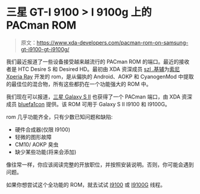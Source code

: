 # 三星 GT-I 9100 > I 9100g 上的 PACman ROM

> 原文：<https://www.xda-developers.com/pacman-rom-on-samsung-gt-i9100-gt-i9100g/>

我们最近报道了一些设备接受越来越流行的 PACman ROM 的端口。最近的接收者是 HTC Desire S 和 Desired HD。最初由 XDA 资深成员 [szl .基辅](http://forum.xda-developers.com/member.php?u=2882885)为[索尼 Xperia Ray](http://forum.xda-developers.com/forumdisplay.php?f=1239) 开发的 rom，是从偏执的 Android、AOKP 和 CyanogenMod 中提取的最佳位的混合物，所有这些都扔在一个功能强大的 ROM 中。

我们现在可以报道，[三星 Galaxy S II](http://forum.xda-developers.com/forumdisplay.php?f=1055) 也获得了一个 PACman 端口，由 XDA 资深成员 [bluefa1con](http://forum.xda-developers.com/member.php?u=4209428) 提供。该 ROM 可用于 Galaxy S II I9100 和 I9100G。

rom 几乎功能齐全，只有少数已知问题和缺陷:

*   硬件合成器(仅限 I9100)
*   轻微的图形故障
*   CM10/ AOKP 臭虫
*   缺少某些功能(将来会添加)

像往常一样，你应该阅读完整的开放职位，并按照安装说明。否则，你可能会遇到问题。

如果你想尝试这个全功能的 ROM，就去试试 [I9100](http://forum.xda-developers.com/showthread.php?t=1957299GT-I9100G) 或 [I9100G](http://forum.xda-developers.com/showthread.php?t=1957348) 线程。